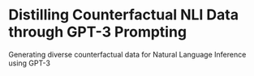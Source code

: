 # Distilling Counterfactual NLI Data through GPT-3 Prompting
Generating diverse counterfactual data for Natural Language Inference using GPT-3
